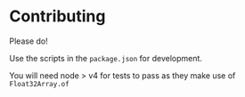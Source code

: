 # Contributing

Please do!

Use the scripts in the `package.json` for development.

You will need node > v4 for tests to pass as they make use of `Float32Array.of`
